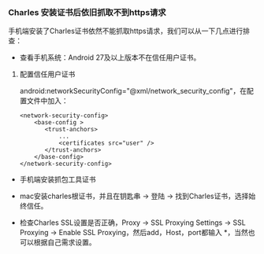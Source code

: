 ### Charles 安装证书后依旧抓取不到https请求

手机端安装了Charles证书依然不能抓取https请求，我们可以从一下几点进行排查：

- 查看手机系统：Android 27及以上版本不在信任用户证书。

 1. 配置信任用户证书

     android:networkSecurityConfig="@xml/network_security_config"，在配置文件中加入：
   
     ```
     <network-security-config>
         <base-config >
            <trust-anchors>
                ...
                <certificates src="user" />
            </trust-anchors>
         </base-config>
     </network-security-config>
     ```
- 手机端安装抓包工具证书

- mac安装charles根证书，并且在钥匙串 -> 登陆 -> 找到Charles证书，选择始终信任。
- 检查Charles SSL设置是否正确，Proxy -> SSL Proxying Settings ->  SSL Proxying -> Enable SSL Proxying，然后add，Host，port都输入 *，当然也可以根据自己需求设置。